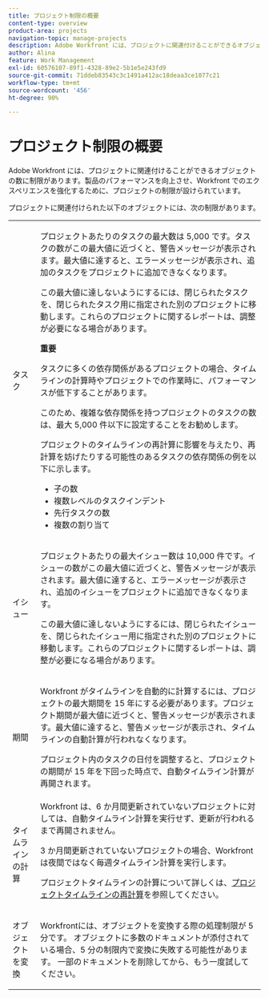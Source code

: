 ```yaml
---
title: プロジェクト制限の概要
content-type: overview
product-area: projects
navigation-topic: manage-projects
description: Adobe Workfront には、プロジェクトに関連付けることができるオブジェクトの数に制限があります。製品のパフォーマンスを向上させ、Workfront でのエクスペリエンスを強化するために、プロジェクトの制限が設けられています。
author: Alina
feature: Work Management
exl-id: 60576107-89f1-4328-89e2-5b1e5e243fd9
source-git-commit: 71ddeb83543c3c1491a412ac18deaa3ce1077c21
workflow-type: tm+mt
source-wordcount: '456'
ht-degree: 90%

---
```


# プロジェクト制限の概要

Adobe Workfront には、プロジェクトに関連付けることができるオブジェクトの数に制限があります。製品のパフォーマンスを向上させ、Workfront でのエクスペリエンスを強化するために、プロジェクトの制限が設けられています。

プロジェクトに関連付けられた以下のオブジェクトには、次の制限があります。

<table style="table-layout:auto"> 
 <col> 
 <col> 
 <tbody> 
  <tr> 
   <td role="rowheader"><p>タスク</p></td> 
   <td>  <p>プロジェクトあたりのタスクの最大数は 5,000 です。タスクの数がこの最大値に近づくと、警告メッセージが表示されます。最大値に達すると、エラーメッセージが表示され、追加のタスクをプロジェクトに追加できなくなります。</p> <p>この最大値に達しないようにするには、閉じられたタスクを、閉じられたタスク用に指定された別のプロジェクトに移動します。これらのプロジェクトに関するレポートは、調整が必要になる場合があります。</p>

<b>重要</b>

タスクに多くの依存関係があるプロジェクトの場合、タイムラインの計算時やプロジェクトでの作業時に、パフォーマンスが低下することがあります。

このため、複雑な依存関係を持つプロジェクトのタスクの数は、最大 5,000 件以下に設定することをお勧めします。

プロジェクトのタイムラインの再計算に影響を与えたり、再計算を妨げたりする可能性のあるタスクの依存関係の例を以下に示します。

<ul><li>子の数</li>
   <li>複数レベルのタスクインデント</li>
   <li>先行タスクの数</li>
   <li>複数の割り当て</li>
   </ul>
   </td> 
  </tr> 
  <tr> 
   <td role="rowheader"><p>イシュー</p></td> 
   <td>  <p>プロジェクトあたりの最大イシュー数は 10,000 件です。イシューの数がこの最大値に近づくと、警告メッセージが表示されます。最大値に達すると、エラーメッセージが表示され、追加のイシューをプロジェクトに追加できなくなります。</p> <p>この最大値に達しないようにするには、閉じられたイシューを、閉じられたイシュー用に指定された別のプロジェクトに移動します。これらのプロジェクトに関するレポートは、調整が必要になる場合があります。</p> </td> 
  </tr> 
  <tr> 
   <td role="rowheader"><p>期間</p></td> 
   <td> <p>Workfront がタイムラインを自動的に計算するには、プロジェクトの最大期間を 15 年にする必要があります。プロジェクト期間が最大値に近づくと、警告メッセージが表示されます。最大値に達すると、警告メッセージが表示され、タイムラインの自動計算が行われなくなります。</p> <p>プロジェクト内のタスクの日付を調整すると、プロジェクトの期間が 15 年を下回った時点で、自動タイムライン計算が再開されます。</p> </td> 
  </tr> 
  <tr> 
   <td role="rowheader"><p>タイムラインの計算</p></td> 
   <td>Workfront は、6 か月間更新されていないプロジェクトに対しては、自動タイムライン計算を実行せず、更新が行われるまで再開されません。<p>3 か月間更新されていないプロジェクトの場合、Workfront は夜間ではなく毎週タイムライン計算を実行します。</p><p>プロジェクトタイムラインの計算について詳しくは、<a href="../../../manage-work/projects/manage-projects/recalculate-project-timeline.md" class="MCXref xref">プロジェクトタイムラインの再計算</a>を参照してください。 </p></td> 
  </tr> 
    <tr> 
   <td role="rowheader"><p>オブジェクトを変換 </p></td> 
   <td>Workfrontには、オブジェクトを変換する際の処理制限が 5 分です。 オブジェクトに多数のドキュメントが添付されている場合、5 分の制限内で変換に失敗する可能性があります。 一部のドキュメントを削除してから、もう一度試してください。</td> 
  </tr> 
 </tbody> 
</table>

<!-- Notes from the table: 
     <p>For tasks limits: (This is NOT TRUE , but the PMs always wanted this to stay the way it is because they don't want customers creating projects bigger than this.)</p>
    <p>For issue limits: (this is true only for some clusters; according to Anna A., some clusters are set to a million.)</p>
    -->
